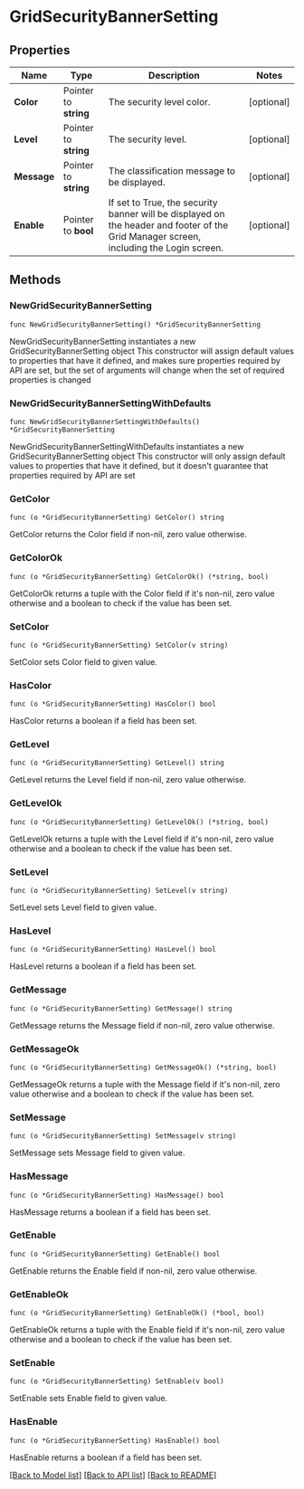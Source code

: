 # GridSecurityBannerSetting

## Properties

Name | Type | Description | Notes
------------ | ------------- | ------------- | -------------
**Color** | Pointer to **string** | The security level color. | [optional] 
**Level** | Pointer to **string** | The security level. | [optional] 
**Message** | Pointer to **string** | The classification message to be displayed. | [optional] 
**Enable** | Pointer to **bool** | If set to True, the security banner will be displayed on the header and footer of the Grid Manager screen, including the Login screen. | [optional] 

## Methods

### NewGridSecurityBannerSetting

`func NewGridSecurityBannerSetting() *GridSecurityBannerSetting`

NewGridSecurityBannerSetting instantiates a new GridSecurityBannerSetting object
This constructor will assign default values to properties that have it defined,
and makes sure properties required by API are set, but the set of arguments
will change when the set of required properties is changed

### NewGridSecurityBannerSettingWithDefaults

`func NewGridSecurityBannerSettingWithDefaults() *GridSecurityBannerSetting`

NewGridSecurityBannerSettingWithDefaults instantiates a new GridSecurityBannerSetting object
This constructor will only assign default values to properties that have it defined,
but it doesn't guarantee that properties required by API are set

### GetColor

`func (o *GridSecurityBannerSetting) GetColor() string`

GetColor returns the Color field if non-nil, zero value otherwise.

### GetColorOk

`func (o *GridSecurityBannerSetting) GetColorOk() (*string, bool)`

GetColorOk returns a tuple with the Color field if it's non-nil, zero value otherwise
and a boolean to check if the value has been set.

### SetColor

`func (o *GridSecurityBannerSetting) SetColor(v string)`

SetColor sets Color field to given value.

### HasColor

`func (o *GridSecurityBannerSetting) HasColor() bool`

HasColor returns a boolean if a field has been set.

### GetLevel

`func (o *GridSecurityBannerSetting) GetLevel() string`

GetLevel returns the Level field if non-nil, zero value otherwise.

### GetLevelOk

`func (o *GridSecurityBannerSetting) GetLevelOk() (*string, bool)`

GetLevelOk returns a tuple with the Level field if it's non-nil, zero value otherwise
and a boolean to check if the value has been set.

### SetLevel

`func (o *GridSecurityBannerSetting) SetLevel(v string)`

SetLevel sets Level field to given value.

### HasLevel

`func (o *GridSecurityBannerSetting) HasLevel() bool`

HasLevel returns a boolean if a field has been set.

### GetMessage

`func (o *GridSecurityBannerSetting) GetMessage() string`

GetMessage returns the Message field if non-nil, zero value otherwise.

### GetMessageOk

`func (o *GridSecurityBannerSetting) GetMessageOk() (*string, bool)`

GetMessageOk returns a tuple with the Message field if it's non-nil, zero value otherwise
and a boolean to check if the value has been set.

### SetMessage

`func (o *GridSecurityBannerSetting) SetMessage(v string)`

SetMessage sets Message field to given value.

### HasMessage

`func (o *GridSecurityBannerSetting) HasMessage() bool`

HasMessage returns a boolean if a field has been set.

### GetEnable

`func (o *GridSecurityBannerSetting) GetEnable() bool`

GetEnable returns the Enable field if non-nil, zero value otherwise.

### GetEnableOk

`func (o *GridSecurityBannerSetting) GetEnableOk() (*bool, bool)`

GetEnableOk returns a tuple with the Enable field if it's non-nil, zero value otherwise
and a boolean to check if the value has been set.

### SetEnable

`func (o *GridSecurityBannerSetting) SetEnable(v bool)`

SetEnable sets Enable field to given value.

### HasEnable

`func (o *GridSecurityBannerSetting) HasEnable() bool`

HasEnable returns a boolean if a field has been set.


[[Back to Model list]](../README.md#documentation-for-models) [[Back to API list]](../README.md#documentation-for-api-endpoints) [[Back to README]](../README.md)


